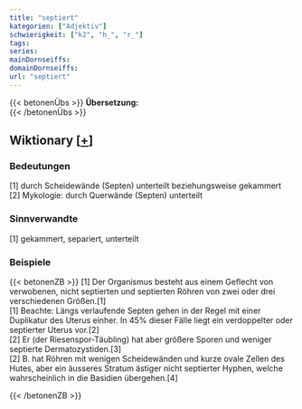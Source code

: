 ```yaml
---
title: "septiert"
kategorien: ["Adjektiv"]
schwierigkeit: ["k2", "h_", "r_"]
tags:
series:
mainDornseiffs:
domainDornseiffs:
url: "septiert"
---
```


{{< betonenÜbs >}}
**Übersetzung:**  
{{< /betonenÜbs >}}

## Wiktionary [[+](https://de.wiktionary.org/wiki/septiert)]

### Bedeutungen
[1] durch Scheidewände (Septen) unterteilt beziehungsweise gekammert  
[2] Mykologie: durch Querwände (Septen) unterteilt  

### Sinnverwandte
[1] gekammert, separiert, unterteilt  

### Beispiele
{{< betonenZB >}}
[1] Der Organismus besteht aus einem Geflecht von verwobenen, nicht septierten und septierten Röhren von zwei oder drei verschiedenen Größen.[1]  
[1] Beachte: Längs verlaufende Septen gehen in der Regel mit einer Duplikatur des Uterus einher. In 45% dieser Fälle liegt ein verdoppelter oder septierter Uterus vor.[2]  
[2] Er (der Riesenspor-Täubling) hat aber größere Sporen und weniger septierte Dermatozystiden.[3]  
[2] B. hat Röhren mit wenigen Scheidewänden und kurze ovale Zellen des Hutes, aber ein äusseres Stratum ästiger nicht septierter Hyphen, welche wahrscheinlich in die Basidien übergehen.[4]  

{{< /betonenZB >}}

